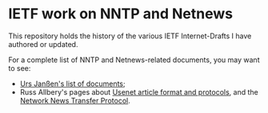 # IETF work on NNTP and Netnews

This repository holds the history of the various IETF Internet-Drafts I have
authored or updated.

For a complete list of NNTP and Netnews-related documents, you may want to see:
- [Urs Janßen's list of documents](http://www.tin.org/docs.html);
- Russ Allbery's pages about [Usenet article format and
protocols](https://www.eyrie.org/~eagle/usefor/), and the [Network News
Transfer Protocol](https://www.eyrie.org/~eagle/nntp/).
